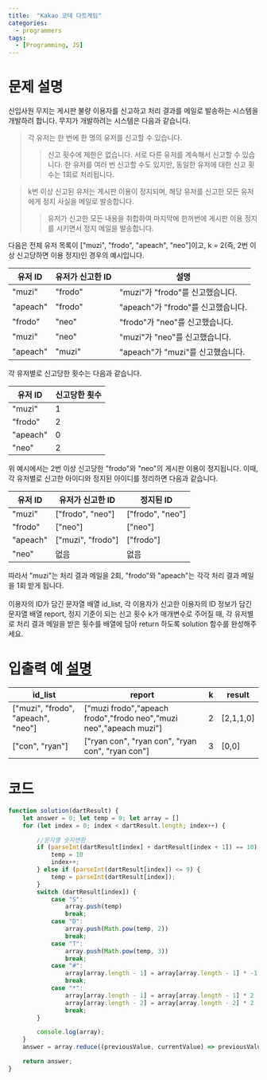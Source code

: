 ```yaml
---
title:  "Kakao 코테 다트게임"
categories:
  - programmers
tags:
  - [Programming, JS]
---
```

# 문제 설명
신입사원 무지는 게시판 불량 이용자를 신고하고 처리 결과를 메일로 발송하는 시스템을 개발하려 합니다. 무지가 개발하려는 시스템은 다음과 같습니다.

> 각 유저는 한 번에 한 명의 유저를 신고할 수 있습니다.
>> 신고 횟수에 제한은 없습니다. 서로 다른 유저를 계속해서 신고할 수 있습니다.
>> 한 유저를 여러 번 신고할 수도 있지만, 동일한 유저에 대한 신고 횟수는 1회로 처리됩니다.

> k번 이상 신고된 유저는 게시판 이용이 정지되며, 해당 유저를 신고한 모든 유저에게 정지 사실을 메일로 발송합니다.
>> 유저가 신고한 모든 내용을 취합하여 마지막에 한꺼번에 게시판 이용 정지를 시키면서 정지 메일을 발송합니다.

다음은 전체 유저 목록이 ["muzi", "frodo", "apeach", "neo"]이고, k = 2(즉, 2번 이상 신고당하면 이용 정지)인 경우의 예시입니다.

|유저 ID	|유저가 신고한 ID	|설명|
|-----------|------------------|----|
|"muzi"	|"frodo"	|"muzi"가 "frodo"를 신고했습니다.|
|"apeach"	|"frodo"	|"apeach"가 "frodo"를 신고했습니다.|
|"frodo"	|"neo"	|"frodo"가 "neo"를 신고했습니다.|
|"muzi"	|"neo"	|"muzi"가 "neo"를 신고했습니다.|
|"apeach"|	"muzi"|	"apeach"가 "muzi"를 신고했습니다.|

각 유저별로 신고당한 횟수는 다음과 같습니다.

|유저 ID|	신고당한 횟수|
|-------|-----------|
|"muzi"|	1|
|"frodo"|	2|
|"apeach"|	0|
|"neo"|	2|

위 예시에서는 2번 이상 신고당한 "frodo"와 "neo"의 게시판 이용이 정지됩니다. 이때, 각 유저별로 신고한 아이디와 정지된 아이디를 정리하면 다음과 같습니다.

|유저 ID	|유저가 신고한 ID	|정지된 ID|
|----------|-------------------|--------|
|"muzi"	|["frodo", "neo"]	|["frodo", "neo"]|
|"frodo"	|["neo"]	|["neo"]|
|"apeach"	|["muzi", "frodo"]	|["frodo"]|
|"neo"	|없음	|없음|

따라서 "muzi"는 처리 결과 메일을 2회, "frodo"와 "apeach"는 각각 처리 결과 메일을 1회 받게 됩니다.<br>
<br>
이용자의 ID가 담긴 문자열 배열 id_list, 각 이용자가 신고한 이용자의 ID 정보가 담긴 문자열 배열 report, 정지 기준이 되는 신고 횟수 k가 매개변수로 주어질 때, 각 유저별로 처리 결과 메일을 받은 횟수를 배열에 담아 return 하도록 solution 함수를 완성해주세요.

# 입출력 예 [설명]("https://programmers.co.kr/learn/courses/30/lessons/92334")

|id_list	|report	|k	|result|
|----------|--------|--|---------|
|["muzi", "frodo", "apeach", "neo"]	|["muzi frodo","apeach frodo","frodo neo","muzi neo","apeach muzi"]	|2	|[2,1,1,0]|
|["con", "ryan"]	|["ryan con", "ryan con", "ryan con", "ryan con"]|	3	|[0,0]|

# 코드
```js
function solution(dartResult) {
    let answer = 0; let temp = 0; let array = []
    for (let index = 0; index < dartResult.length; index++) {

        //문자열 숫자변환
        if (parseInt(dartResult[index] + dartResult[index + 1]) == 10) {
            temp = 10
            index++;
        } else if (parseInt(dartResult[index]) <= 9) {
            temp = parseInt(dartResult[index]);
        }
        switch (dartResult[index]) {
            case "S":
                array.push(temp)
                break;
            case "D":
                array.push(Math.pow(temp, 2))
                break;
            case "T":
                array.push(Math.pow(temp, 3))
                break;
            case "#":
                array[array.length - 1] = array[array.length - 1] * -1
                break;
            case "*":
                array[array.length - 1] = array[array.length - 1] * 2
                array[array.length - 2] = array[array.length - 2] * 2
                break;
        }

        console.log(array);
    }
    answer = array.reduce((previousValue, currentValue) => previousValue + currentValue)

    return answer;
}
```